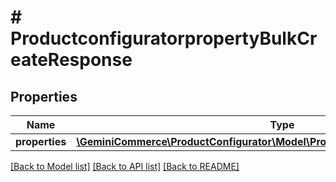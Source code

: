 # # ProductconfiguratorpropertyBulkCreateResponse


## Properties


Name | Type | Description | Notes
------------ | ------------- | ------------- | -------------
**properties**| [**\GeminiCommerce\ProductConfigurator\Model\ProductconfiguratorpropertyEntity[]**](ProductconfiguratorpropertyEntity.md) |   | [optional]


[[Back to Model list]](../../README.md#models) [[Back to API list]](../../README.md#endpoints) [[Back to README]](../../README.md)